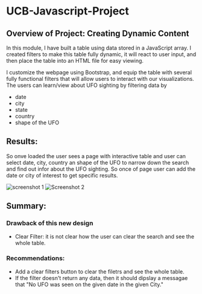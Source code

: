 # UCB-Javascript-Project
## Overview of Project: Creating Dynamic Content
In this module, I have built a table using data stored in a JavaScript array. I created filters to make this table fully dynamic, it will react to user input, and then place the table into an HTML file for easy viewing.

I customize the webpage using Bootstrap, and equip the table with several fully functional filters that will allow users to interact with our visualizations. The users can learn/view about UFO sighting by filtering data by
- date
- city
- state
- country
- shape of the UFO


## Results: 
So onve loaded the user sees a page with interactive table and user can select date, city, country an shape of the UFO to narrow down the search and find out infor about the UFO sighting. So once of page user can add the date or city of interest to get specific results. 

![screenshot 1](https://user-images.githubusercontent.com/69255270/120163541-7832d680-c1ae-11eb-9938-4865b59f8e52.jpg)
![Screenshot 2](https://user-images.githubusercontent.com/69255270/120163557-7a953080-c1ae-11eb-8ca0-b25f1139bd44.jpg)


## Summary: 
### Drawback of this new design 
- Clear Filter: it is not clear how the user can clear the search and see the whole table. 

### Recommendations:
- Add a clear filters button to clear the filetrs and see the whole table.
- If the filter doesn't return any data, then it should dipslay  a messagae that "No UFO was seen on the given date in the given City."
